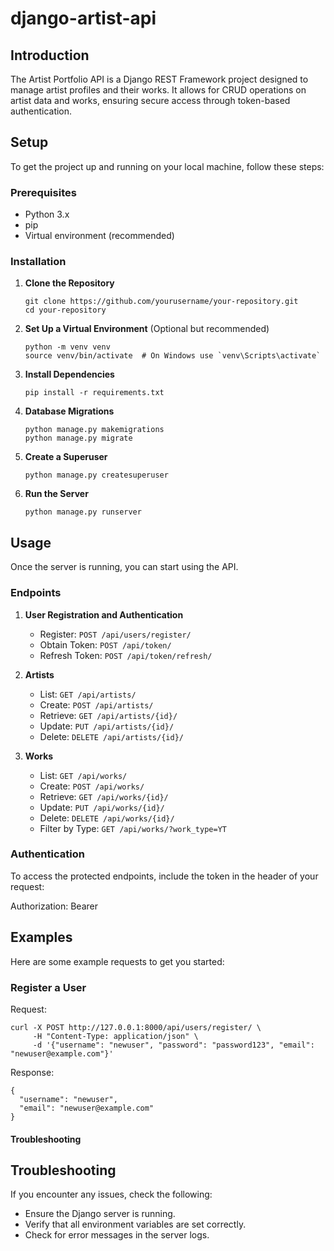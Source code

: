 # django-artist-api

## Introduction

The Artist Portfolio API is a Django REST Framework project designed to manage artist profiles and their works. It allows for CRUD operations on artist data and works, ensuring secure access through token-based authentication.

## Setup

To get the project up and running on your local machine, follow these steps:

### Prerequisites

- Python 3.x
- pip
- Virtual environment (recommended)

### Installation

1. **Clone the Repository**
   ```
   git clone https://github.com/yourusername/your-repository.git
   cd your-repository
   ```

2. **Set Up a Virtual Environment** (Optional but recommended)
   ```
   python -m venv venv
   source venv/bin/activate  # On Windows use `venv\Scripts\activate`
   ```

3. **Install Dependencies**
   ```
   pip install -r requirements.txt
   ```

4. **Database Migrations**
   ```
   python manage.py makemigrations
   python manage.py migrate
   ```

5. **Create a Superuser**
   ```
   python manage.py createsuperuser
   ```

6. **Run the Server**
   ```
   python manage.py runserver
   ```


## Usage

Once the server is running, you can start using the API.

### Endpoints

1. **User Registration and Authentication**
   - Register: `POST /api/users/register/`
   - Obtain Token: `POST /api/token/`
   - Refresh Token: `POST /api/token/refresh/`

2. **Artists**
   - List: `GET /api/artists/`
   - Create: `POST /api/artists/`
   - Retrieve: `GET /api/artists/{id}/`
   - Update: `PUT /api/artists/{id}/`
   - Delete: `DELETE /api/artists/{id}/`

3. **Works**
   - List: `GET /api/works/`
   - Create: `POST /api/works/`
   - Retrieve: `GET /api/works/{id}/`
   - Update: `PUT /api/works/{id}/`
   - Delete: `DELETE /api/works/{id}/`
   - Filter by Type: `GET /api/works/?work_type=YT`

### Authentication

To access the protected endpoints, include the token in the header of your request:


Authorization: Bearer <Your-Token>

## Examples

Here are some example requests to get you started:

### Register a User

Request:
```
curl -X POST http://127.0.0.1:8000/api/users/register/ \
     -H "Content-Type: application/json" \
     -d '{"username": "newuser", "password": "password123", "email": "newuser@example.com"}'
```

Response:
```
{
  "username": "newuser",
  "email": "newuser@example.com"
}
```


#### Troubleshooting


## Troubleshooting

If you encounter any issues, check the following:

- Ensure the Django server is running.
- Verify that all environment variables are set correctly.
- Check for error messages in the server logs.





